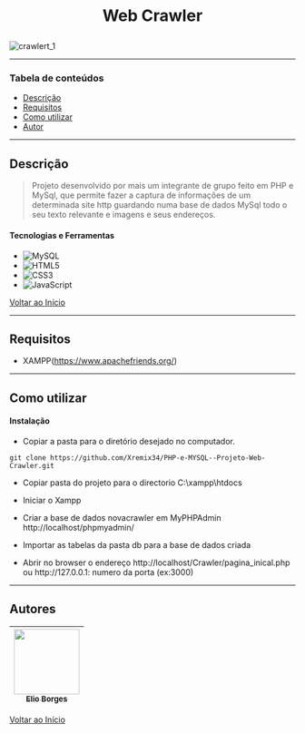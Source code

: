 # <p align="center">Web Crawler</p>

![crawlert_1](https://user-images.githubusercontent.com/92939227/224534519-a33732df-6738-40cd-8f93-6e39a559593f.png)

---

### Tabela de conteúdos

- [Descrição](#descrição)
- [Requisitos](#requisitos)
- [Como utilizar](#Como-utilizar)
- [Autor](#autor)

---

## Descrição

> Projeto desenvolvido por mais um integrante de grupo feito em PHP e MySql, que permite fazer a captura de informações de um determinada site http guardando numa base de dados MySql todo o seu texto relevante e imagens e seus endereços. 
 
#### Tecnologias e Ferramentas

- ![MySQL](https://img.shields.io/badge/mysql-%2300f.svg?style=for-the-badge&logo=mysql&logoColor=white)
- ![HTML5](https://img.shields.io/badge/html5-%23E34F26.svg?style=for-the-badge&logo=html5&logoColor=white)
- ![CSS3](https://img.shields.io/badge/css3-%231572B6.svg?style=for-the-badge&logo=css3&logoColor=white)
- ![JavaScript](https://img.shields.io/badge/javascript-%23323330.svg?style=for-the-badge&logo=javascript&logoColor=%23F7DF1E)

[Voltar ao Início](#crawler)

---

## Requisitos
- XAMPP(https://www.apachefriends.org/) 
---

## Como utilizar

#### Instalação
- <p>Copiar a pasta para o diretório desejado no computador.</p>
```git clone https://github.com/Xremix34/PHP-e-MYSQL--Projeto-Web-Crawler.git```
- <p>Copiar pasta do projeto para o directorio C:\xampp\htdocs</p>
- <p>Iniciar o Xampp</p>
- <p>Criar a base de dados novacrawler em MyPHPAdmin http://localhost/phpmyadmin/</p>
- <p>Importar as tabelas da pasta db para a base de dados criada</p> 
- <p>Abrir no browser o endereço http://localhost/Crawler/pagina_inical.php ou http://127.0.0.1: numero da porta (ex:3000)</p>
---

## Autores

[<img src="https://avatars.githubusercontent.com/u/92939227?s=96&v=4" width=115> <br> <sub> Elio Borges </sub>](https://github.com/Xremix34)|
| :---: |

[Voltar ao Início](#crawler)
